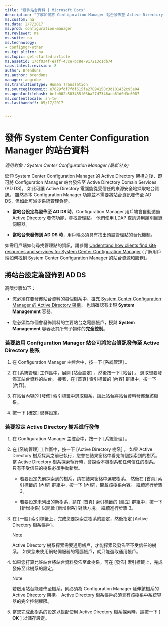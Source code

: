 ```yaml
---
title: "發佈站台資料 | Microsoft Docs"
description: "了解如何將 Configuration Manager 站台發佈至 Active Directory Domain Services。"
ms.custom: na
ms.date: 2/7/2017
ms.prod: configuration-manager
ms.reviewer: na
ms.suite: na
ms.technology:
- configmgr-other
ms.tgt_pltfrm: na
ms.topic: get-started-article
ms.assetid: 17cf034f-eaff-43ce-bc8e-917213c1db74
caps.latest.revision: 8
author: Brenduns
ms.author: brenduns
manager: angrobe
ms.translationtype: Human Translation
ms.sourcegitcommit: e7629fdf7fdf615fa27894158c3d101432c95a04
ms.openlocfilehash: bcfb002c503485f03ba27d7346acb61d0d3c6087
ms.contentlocale: zh-tw
ms.lasthandoff: 05/17/2017


---
```

# <a name="publish-site-data-for-system-center-configuration-manager"></a>發佈 System Center Configuration Manager 的站台資料

*適用對象：System Center Configuration Manager (最新分支)*

延伸 System Center Configuration Manager 的 Active Directory 架構之後，即可將 Configuration Manager 站台發佈至 Active Directory Domain Services (AD DS)。 如此可讓 Active Directory 電腦能從受信任的來源安全地擷取站台資訊。 雖然基本 Configuration Manager 功能並不需要將站台資訊發佈至 AD DS，但如此可減少系統管理負荷。  

-   **當站台設定為發佈至 AD DS 時**，Configuration Manager 用戶端會自動透過 Active Directory 發佈功能，尋找管理點。 他們使用 LDAP 查詢通用類別目錄伺服器。  

-   **當站台未發佈到 AD DS 時**，用戶端必須具有找出預設管理點的替代機制。  

如需用戶端如何尋找管理點的資訊，請參閱 [Understand how clients find site resources and services for System Center Configuration Manager](../../../../core/plan-design/hierarchy/understand-how-clients-find-site-resources-and-services.md) (了解用戶端如何找到 System Center Configuration Manager 的站台資源和服務)。  

## <a name="configure-sites-to-publish-to-ad-ds"></a>將站台設定為發佈到 AD DS  
 高階步驟如下：  

-   您必須在要發佈站台資料的每個樹系中，[擴充 System Center Configuration Manager 的 Active Directory 架構](../../../../core/plan-design/network/extend-the-active-directory-schema.md)。 也請確認有出現 **System Management** 容器。  

-   您必須為每個會發佈資料的主要站台之電腦帳戶，授與 **System Management** 容器及其所有子物件的**完全控制**。  

### <a name="to-enable-a-configuration-manager-site-to-publish-site-information-to-active-directory-forest"></a>若要啟用 Configuration Manager 站台可將站台資訊發佈至 Active Directory 樹系

1.  在 Configuration Manager 主控台中，按一下 [系統管理] 。  

2.  在 [系統管理]  工作區中，展開 [站台設定] ，然後按一下 [站台] 。 選取想要發佈其站台資料的站台。 接著，在 [首頁] 索引標籤的 [內容] 群組中，按一下 [內容]。  

3.  在站台內容的 [發佈] 索引標籤中選取樹系，讓此站台將站台資料發佈至該樹系。  

4.  按一下 [確定]  儲存設定。  

### <a name="to-set-up-active-directory-forests-for-publishing"></a>若要設定 Active Directory 樹系進行發佈  

1.  在 Configuration Manager 主控台中，按一下 [系統管理] 。  

2.  在 [系統管理]  工作區中，按一下 [Active Directory 樹系] 。 如果 Active Directory 樹系探索之前已執行，您會在結果窗格中看見每個探索到的樹系。 當 Active Directory 樹系探索執行時，會探索本機樹系和任何信任的樹系。 只有不受信任的樹系必須手動新增。  

    -   若要設定先前探索到的樹系，請在結果窗格中選取樹系。 然後在 [首頁] 索引標籤的 [內容] 群組中，按一下 [內容]，開啟該樹系內容。 繼續進行步驟 3。  

    -   若要設定未列出的新樹系，請在 [首頁] 索引標籤的 [建立] 群組中，按一下 [新增樹系] 以開啟 [新增樹系] 對話方塊。 繼續進行步驟 3。  

3.  在 [一般] 索引標籤上，完成您要探索之樹系的設定，然後指定 [Active Directory 樹系帳戶]。  

    > [!NOTE]  
    >  Active Directory 樹系探索需要通用帳戶，才能探索及發佈至不受信任的樹系。 如果您未使用網站伺服器的電腦帳戶，就只能選取通用帳戶。  

4.  如果您打算允許站台將站台資料發佈至此樹系，可在 [發佈]  索引標籤上，完成發佈至此樹系的設定。  

    > [!NOTE]  
    >  若啟用站台能發佈至樹系，則必須為 Configuration Manager 延伸該樹系的 Active Directory 架構。 Active Directory 樹系帳戶必須具有該樹系中系統容器的完全控制權限。  

5.  當您完成此樹系的設定以搭配使用 Active Directory 樹系探索時，請按一下 [ **OK** ] 以儲存設定。  

